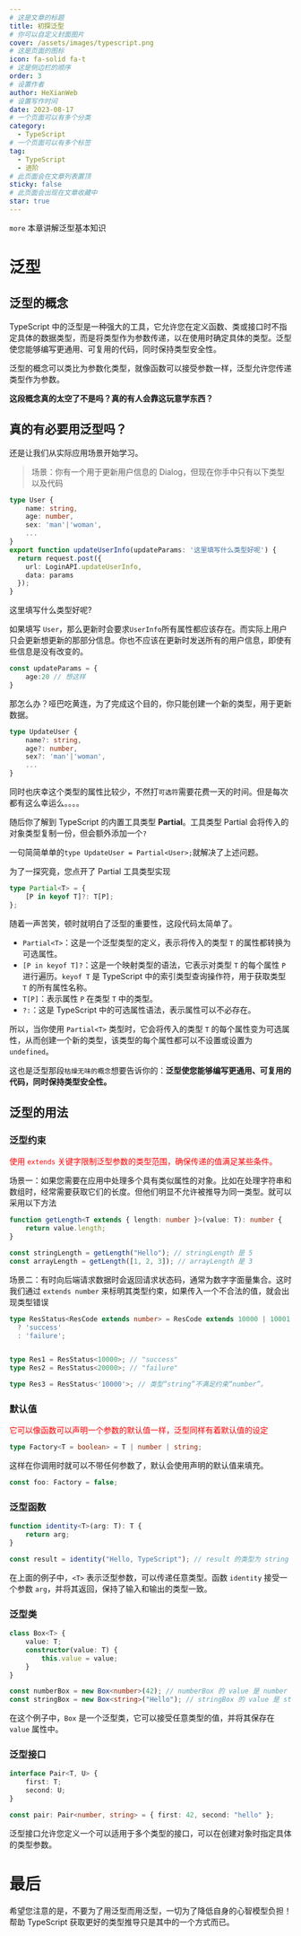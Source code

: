 ```yaml
---
# 这是文章的标题
title: 初探泛型
# 你可以自定义封面图片
cover: /assets/images/typescript.png
# 这是页面的图标
icon: fa-solid fa-t
# 这是侧边栏的顺序
order: 3
# 设置作者
author: HeXianWeb
# 设置写作时间
date: 2023-08-17
# 一个页面可以有多个分类
category:
  - TypeScript
# 一个页面可以有多个标签
tag:
  - TypeScript
  - 进阶
# 此页面会在文章列表置顶
sticky: false
# 此页面会出现在文章收藏中
star: true
---
```


`more` 本章讲解泛型基本知识

<!-- more -->

# 泛型

## 泛型的概念

TypeScript 中的泛型是一种强大的工具，它允许您在定义函数、类或接口时不指定具体的数据类型，而是将类型作为参数传递，以在使用时确定具体的类型。泛型使您能够编写更通用、可复用的代码，同时保持类型安全性。

泛型的概念可以类比为参数化类型，就像函数可以接受参数一样，泛型允许您传递类型作为参数。

**这段概念真的太空了不是吗？真的有人会靠这玩意学东西？**

## 真的有必要用泛型吗？

还是让我们从实际应用场景开始学习。

> 场景：你有一个用于更新用户信息的 Dialog，但现在你手中只有以下类型以及代码

```typescript
type User {
	name: string,
	age: number,
	sex: 'man'|'woman',
	...
}
export function updateUserInfo(updateParams: '这里填写什么类型好呢') {
  return request.post({
    url: LoginAPI.updateUserInfo,
    data: params
  });
}
```

这里填写什么类型好呢?

如果填写 `User`，那么更新时会要求`UserInfo`所有属性都应该存在。而实际上用户只会更新想更新的那部分信息。你也不应该在更新时发送所有的用户信息，即使有些信息是没有改变的。

```typescript
const updateParams = {
    age:20 // 想这样
}
```

那怎么办？哑巴吃黄连，为了完成这个目的，你只能创建一个新的类型，用于更新数据。

```typescript
type UpdateUser {
	name?: string,
	age?: number,
	sex?: 'man'|'woman',
	...
}
```

同时也庆幸这个类型的属性比较少，不然打`可选符`需要花费一天的时间。但是每次都有这么幸运么。。。。

随后你了解到 TypeScript 的内置工具类型 **Partial**。工具类型 Partial 会将传入的对象类型复制一份，但会额外添加一个`?`

一句简简单单的`type UpdateUser = Partial<User>;`就解决了上述问题。

为了一探究竟，您点开了 Partial 工具类型实现

```typescript
type Partial<T> = {
    [P in keyof T]?: T[P];
};
```

随着一声苦笑，顿时就明白了泛型的重要性，这段代码太简单了。

- `Partial<T>`：这是一个泛型类型的定义，表示将传入的类型 `T` 的属性都转换为可选属性。
- `[P in keyof T]?`：这是一个映射类型的语法，它表示对类型 `T` 的每个属性 `P` 进行遍历。`keyof T` 是 TypeScript 中的索引类型查询操作符，用于获取类型 `T` 的所有属性名称。
- `T[P]`：表示属性 `P` 在类型 `T` 中的类型。
- `?:`：这是 TypeScript 中的可选属性语法，表示属性可以不必存在。

所以，当你使用 `Partial<T>` 类型时，它会将传入的类型 `T` 的每个属性变为可选属性，从而创建一个新的类型，该类型的每个属性都可以不设置或设置为 `undefined`。

这也是泛型那段`枯燥无味的概念`想要告诉你的：**泛型使您能够编写更通用、可复用的代码，同时保持类型安全性。**

## 泛型的用法

### 泛型约束

<span style="color: red;">使用 `extends` 关键字限制泛型参数的类型范围，确保传递的值满足某些条件。</span>

场景一：如果您需要在应用中处理多个具有类似属性的对象。比如在处理字符串和数组时，经常需要获取它们的长度。但他们明显不允许被推导为同一类型。就可以采用以下方法

```typescript
function getLength<T extends { length: number }>(value: T): number {
    return value.length;
}

const stringLength = getLength("Hello"); // stringLength 是 5
const arrayLength = getLength([1, 2, 3]); // arrayLength 是 3
```

场景二：有时向后端请求数据时会返回请求状态码，通常为数字字面量集合。这时我们通过 `extends number` 来标明其类型约束，如果传入一个不合法的值，就会出现类型错误

```typescript
type ResStatus<ResCode extends number> = ResCode extends 10000 | 10001 | 10002
  ? 'success'
  : 'failure';


type Res1 = ResStatus<10000>; // "success"
type Res2 = ResStatus<20000>; // "failure"

type Res3 = ResStatus<'10000'>; // 类型“string”不满足约束“number”。
```

### 默认值

<span style="color: red;">它可以像函数可以声明一个参数的默认值一样，泛型同样有着默认值的设定</span>

```typescript
type Factory<T = boolean> = T | number | string;
```

这样在你调用时就可以不带任何参数了，默认会使用声明的默认值来填充。

```typescript
const foo: Factory = false;
```

### 泛型函数

```typescript
function identity<T>(arg: T): T {
    return arg;
}

const result = identity("Hello, TypeScript"); // result 的类型为 string
```

在上面的例子中，`<T>` 表示泛型参数，可以传递任意类型。函数 `identity` 接受一个参数 `arg`，并将其返回，保持了输入和输出的类型一致。

### 泛型类

```typescript
class Box<T> {
    value: T;
    constructor(value: T) {
        this.value = value;
    }
}

const numberBox = new Box<number>(42); // numberBox 的 value 是 number 类型
const stringBox = new Box<string>("Hello"); // stringBox 的 value 是 string 类型
```

在这个例子中，`Box` 是一个泛型类，它可以接受任意类型的值，并将其保存在 `value` 属性中。

### 泛型接口

```typescript
interface Pair<T, U> {
    first: T;
    second: U;
}

const pair: Pair<number, string> = { first: 42, second: "hello" };
```

泛型接口允许您定义一个可以适用于多个类型的接口，可以在创建对象时指定具体的类型参数。

# 最后

希望您注意的是，不要为了用泛型而用泛型，一切为了降低自身的心智模型负担！帮助 TypeScript 获取更好的类型推导只是其中的一个方式而已。
